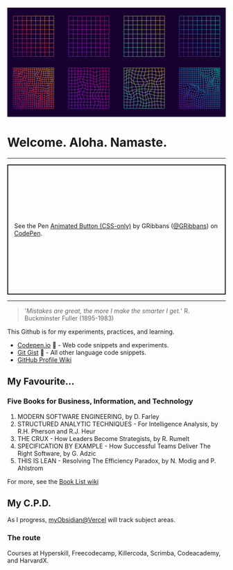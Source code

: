 ![Custom Header](custom-header.jpg)

# Welcome. Aloha. Namaste.
---
<p class="codepen" data-height="300" data-theme-id="dark" data-default-tab="css,result" data-slug-hash="yLWBdRR" data-pen-title="Animated Button (CSS-only)" data-user="GRibbans" style="height: 300px; box-sizing: border-box; display: flex; align-items: center; justify-content: center; border: 2px solid; margin: 1em 0; padding: 1em;">
  <span>See the Pen <a href="https://codepen.io/GRibbans/pen/yLWBdRR">
  Animated Button (CSS-only)</a> by GRibbans (<a href="https://codepen.io/GRibbans">@GRibbans</a>)
  on <a href="https://codepen.io">CodePen</a>.</span>
</p>
<script async src="https://cpwebassets.codepen.io/assets/embed/ei.js"></script>


---

> '_Mistakes are great, the more I make the smarter I get._' R. Buckminster Fuller (1895-1983)

This Github is for my experiments, practices, and learning.

- [Codepen.io](https://codepen.io/GRibbans) 🔗 - Web code snippets and experiments.
- [Git Gist](https://gist.github.com/GRibbans) 🔗 - All other language code snippets.
- [GitHub Profile Wiki](https://github.com/GRibbans/Gribbans/wiki)

## My Favourite...

### Five Books for Business, Information, and Technology

1. MODERN SOFTWARE ENGINEERING, by D. Farley
2. STRUCTURED ANALYTIC TECHNIQUES - For Intelligence Analysis, by R.H. Pherson and R.J. Heur
3. THE CRUX - How Leaders Become Strategists, by R. Rumelt
4. SPECIFICATION BY EXAMPLE - How Successful Teams Deliver The Right Software, by G. Adzic
5. THIS IS LEAN - Resolving The Efficiency Paradox, by N. Modig and P. Ahlstrom

For more, see the [Book List wiki](https://github.com/GRibbans/Gribbans/wiki/Book-List)

## My C.P.D.

As I progress, [myObsidian@Vercel](https://myobsidian.vercel.app/) will track subject areas.

### The route

Courses at Hyperskill, Freecodecamp, Killercoda, Scrimba, Codeacademy, and HarvardX.

<!-- 

- [HTML5, CSS3 @ Scrimba](https://scrimba.com/learn/htmlandcss) to update
- [Javascript @ Scrimba](https://scrimba.com/learn/learnjavascript) to update.
- [CS for Python Programming @ HarvardX](https://www.edx.org/certificates/professional-certificate/harvardx-computer-science-for-python-programming) into new ground.

- Python app logic
  - Hyperskill course: ###
  - Hyperskill course: ###
  - Hyperskill course: ###
- Python UI
  - Eel or
  - Delphi-FMX-Python or
  - Tkinter (modern or bootstrap versions)
- **Python Project**
  - Three product ideas being researched, requirements written etc.
  - Groundwork already in progress within RITC Jira
- Webstack (HTML5/CSS3/JS)
  - **WebStack Project**
    - githubpages site
    - product site / sites
    - A SAAS tool functional slice back to front.
- Cloud Infra.
- Git, Git as remote/public hosting, Git as local/private hosting
- Jira??? 50/50
- AI - local (in progress), private hosted (AWS etc.), preparation of training material, training process, storage and redeployment of aligned AI.
- Dirty-hands projects, contribute to FOSS projects
--> 
